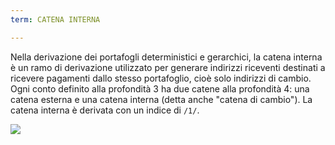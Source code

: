 ```yaml
---
term: CATENA INTERNA

---
```

Nella derivazione dei portafogli deterministici e gerarchici, la catena interna è un ramo di derivazione utilizzato per generare indirizzi riceventi destinati a ricevere pagamenti dallo stesso portafoglio, cioè solo indirizzi di cambio. Ogni conto definito alla profondità 3 ha due catene alla profondità 4: una catena esterna e una catena interna (detta anche "catena di cambio"). La catena interna è derivata con un indice di `/1/`.

![](../../dictionnaire/assets/22.webp)